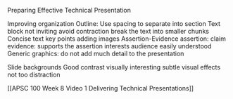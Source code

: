 Preparing Effective Technical Presentation

Improving organization
	Outline:
		Use spacing to separate into section
	Text block
		not inviting
		avoid contraction
		break the text into smaller chunks
Concise text
	key points
	adding images
	Assertion-Evidence
		assertion: claim
		evidence: supports the assertion
		interests audience
		easily understood
	Generic graphics:
		do not add much detail to the presentation

Slide backgrounds
	Good contrast
	visually interesting
	subtle visual effects
		not too distraction

[[APSC 100 Week 8 Video 1 Delivering Technical Presentations]]